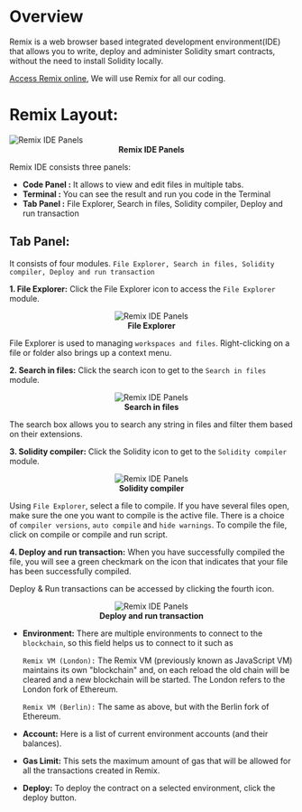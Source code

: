 # Overview

Remix is a web browser based integrated development environment(IDE) that allows you to write, deploy and administer Solidity smart contracts, without the need to install Solidity locally.

<a href="https://remix.ethereum.org" target="_blank">Access Remix online</a>, We will use Remix for all our coding.

# Remix Layout:

<img class="image" alt="Remix IDE Panels"  src="./assets/images/remix-ide-panels.JPG" >
<b><center class="img-label">Remix IDE Panels</center></b>

 Remix IDE consists three panels:

 - **Code Panel :** It allows to view and edit files in multiple tabs.
 - **Terminal :** You can see the result and run you code in the Terminal
 - **Tab Panel :** File Explorer, Search in files, Solidity compiler, Deploy and run transaction

## Tab Panel: 
It consists of four modules. `File Explorer, Search in files, Solidity compiler, Deploy and run transaction`

**1. File Explorer:** Click the File Explorer icon to access the `File Explorer` module.

<center><img class="image" alt="Remix IDE Panels"  src="./assets/images/file-explorer.JPG" ></center>
<b><center class="img-label">File Explorer</center></b>

File Explorer is used to managing `workspaces and files`. Right-clicking on a file or folder also brings up a context menu.

**2. Search in files:** Click the search icon to get to the `Search in files` module.

<center><img class="image" alt="Remix IDE Panels"  src="./assets/images/search-in-files.JPG" ></center>
<b><center class="img-label">Search in files</center></b>

The search box allows you to search any string in files and filter them based on their extensions.

**3. Solidity compiler:** Click the Solidity icon to get to the `Solidity compiler` module.

<center><img class="image" alt="Remix IDE Panels"  src="./assets/images/remix-compiler.JPG" id="image"></center>
<b><center class="img-label">Solidity compiler</center></b>

Using `File Explorer`, select a file to compile. If you have several files open, make sure the one you want to compile is the active file. There is a choice of `compiler versions`, `auto compile` and `hide warnings`. To compile the file, click on compile or compile and run script.

**4. Deploy and run transaction:** When you have successfully compiled the file, you will see a green checkmark on the icon that indicates that your file has been successfully compiled.

Deploy & Run transactions can be accessed by clicking the fourth icon.

<center><img class="image" alt="Remix IDE Panels"  src="./assets/images/deploy-transaction.JPG" ></center>
<b><center class="img-label">Deploy and run transaction</center></b>

- **Environment:** There are multiple environments to connect to the `blockchain`, so this field helps us to connect to it such as 

    `Remix VM (London):` The Remix VM (previously known as JavaScript VM) maintains its own "blockchain" and, on each reload the old chain will be cleared and a new blockchain will be started. The London refers to the London fork of Ethereum.

    `Remix VM (Berlin):` The same as above, but with the Berlin fork of Ethereum.

- **Account:** Here is a list of current environment accounts (and their balances).

- **Gas Limit:** This sets the maximum amount of gas that will be allowed for all the transactions created in Remix.

- **Deploy:** To deploy the contract on a selected environment, click the deploy button.
